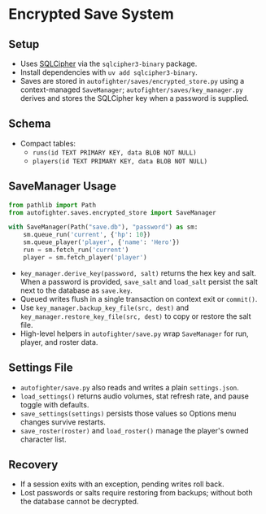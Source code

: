 # Encrypted Save System

## Setup
- Uses [SQLCipher](https://www.zetetic.net/sqlcipher/) via the `sqlcipher3-binary` package.
- Install dependencies with `uv add sqlcipher3-binary`.
- Saves are stored in `autofighter/saves/encrypted_store.py` using a context-managed `SaveManager`; `autofighter/saves/key_manager.py` derives and stores the SQLCipher key when a password is supplied.

## Schema
- Compact tables:
  - `runs(id TEXT PRIMARY KEY, data BLOB NOT NULL)`
  - `players(id TEXT PRIMARY KEY, data BLOB NOT NULL)`

## SaveManager Usage
```python
from pathlib import Path
from autofighter.saves.encrypted_store import SaveManager

with SaveManager(Path("save.db"), "password") as sm:
    sm.queue_run('current', {'hp': 10})
    sm.queue_player('player', {'name': 'Hero'})
    run = sm.fetch_run('current')
    player = sm.fetch_player('player')
```
- `key_manager.derive_key(password, salt)` returns the hex key and salt. When a password is provided, `save_salt` and `load_salt` persist the salt next to the database as `save.key`.
- Queued writes flush in a single transaction on context exit or `commit()`.
- Use `key_manager.backup_key_file(src, dest)` and `key_manager.restore_key_file(src, dest)` to copy or restore the salt file.
- High-level helpers in `autofighter/save.py` wrap `SaveManager` for run, player, and roster data.

## Settings File

- `autofighter/save.py` also reads and writes a plain `settings.json`.
- `load_settings()` returns audio volumes, stat refresh rate, and pause toggle with defaults.
- `save_settings(settings)` persists those values so Options menu changes survive restarts.
- `save_roster(roster)` and `load_roster()` manage the player's owned character list.

## Recovery
- If a session exits with an exception, pending writes roll back.
- Lost passwords or salts require restoring from backups; without both the database cannot be decrypted.
